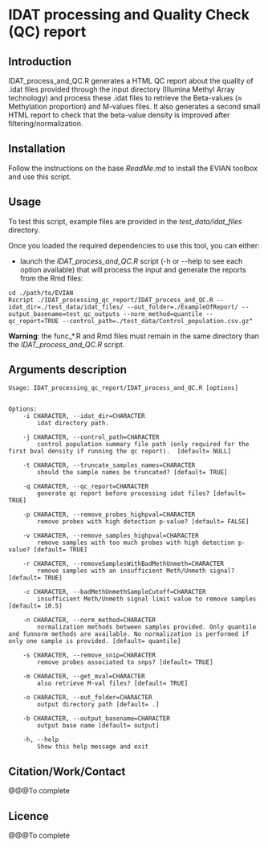 # IDAT processing and Quality Check (QC) report

## Introduction

IDAT_process_and_QC.R generates a HTML QC report about the quality of .idat files provided through the input directory (Illumina Methyl Array technology) and process these .idat files to retrieve the Beta-values (≈ Methylation proportion) and M-values files. It also generates a second small HTML report to check that the beta-value density is improved after filtering/normalization.

## Installation

Follow the instructions on the base *ReadMe.md* to install the EVIAN toolbox and use this script.

## Usage

To test this script, example files are provided in the *test_data/idat_files* directory.

Once you loaded the required dependencies to use this tool, you can either:
* launch the *IDAT_process_and_QC.R* script (-h or --help to see each option available) that will process the input and generate the reports from the Rmd files:

```
cd ./path/to/EVIAN
Rscript ./IDAT_processing_qc_report/IDAT_process_and_QC.R --idat_dir=./test_data/idat_files/ --out_folder=./ExampleOfReport/ --output_basename=test_qc_outputs --norm_method=quantile --qc_report=TRUE --control_path=./test_data/Control_population.csv.gz"
```

**Warning**: the func_*.R and Rmd files must remain in the same directory than the *IDAT_process_and_QC.R* script.

## Arguments description

```
Usage: IDAT_processing_qc_report/IDAT_process_and_QC.R [options]


Options:
	-i CHARACTER, --idat_dir=CHARACTER
		idat directory path.

	-j CHARACTER, --control_path=CHARACTER
		control population summary file path (only required for the first bval density if running the qc report).  [default= NULL]

	-t CHARACTER, --truncate_samples_names=CHARACTER
		should the sample names be truncated? [default= TRUE]

	-q CHARACTER, --qc_report=CHARACTER
		generate qc report before processing idat files? [default= TRUE]

	-p CHARACTER, --remove_probes_highpval=CHARACTER
		remove probes with high detection p-value? [default= FALSE]

	-v CHARACTER, --remove_samples_highpval=CHARACTER
		remove samples with too much probes with high detection p-value? [default= TRUE]

	-r CHARACTER, --removeSamplesWithBadMethUnmeth=CHARACTER
		remove samples with an insufficient Meth/Unmeth signal? [default= TRUE]

	-c CHARACTER, --badMethUnmethSampleCutoff=CHARACTER
		insufficient Meth/Unmeth signal limit value to remove samples [default= 10.5]

	-n CHARACTER, --norm_method=CHARACTER
		normalization methods between samples provided. Only quantile and funnorm methods are available. No normalization is performed if only one sample is provided. [default= quantile]

	-s CHARACTER, --remove_snip=CHARACTER
		remove probes associated to snps? [default= TRUE]

	-m CHARACTER, --get_mval=CHARACTER
		also retrieve M-val files? [default= TRUE]

	-o CHARACTER, --out_folder=CHARACTER
		output directory path [default= .]

	-b CHARACTER, --output_basename=CHARACTER
		output base name [default= output]

	-h, --help
		Show this help message and exit
```

## Citation/Work/Contact

@@@To complete

## Licence

@@@To complete

